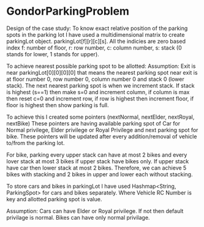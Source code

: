 # GondorParkingProblem

Design of the case study:
To know exact relative position of the parking spots in the parking lot I have used a multidimensional matrix to create parkingLot object.
parkingLot[f][r][c][s]. 
All the indicies are zero based index
f: number of floor, 
r: row number, 
c: column number, 
s: stack (0 stands for lower, 1 stands for upper). 

To achieve nearest possible parking spot to be allotted:
Assumption: Exit is near parkingLot[0][0][0][0] that means the nearest parking spot near exit is at floor number 0, row number 0, column number 0 and stack 0 (lower stack).
The next nearest parking spot is when we increment stack. If stack is highest (s==1) then make s=0 and increment column, if column is max then reset c=0 and increment row, if row is highest then increment floor, if floor is highest then show parking is full.

To achieve this I created some pointers (nextNormal, nextElder, nextRoyal, nextBike)
These pointers are having available parking spot  of Car for Normal privilege, Elder privilege or Royal Privilege and next parking spot for bike.
These pointers will be updated after every addition/removal of vehicle to/from the parking lot.

For bike, parking every upper stack can have at most 2 bikes and every lover stack at most 3 bikes if upper stack have bikes only. If upper stack have car then lower stack at most 2 bikes. Therefore, we can achieve 5 bikes with stacking and 2 bikes in upper and lower each without stacking.
 
To store cars and bikes in parkingLot I have used Hashmap<String, ParkingSpot> for cars and bikes separately. Where Vehicle RC Number is key and allotted parking spot is value.

Assumption: Cars can have Elder or Royal privilege. If not then default privilage is normal. Bikes can have only normal privilage.

